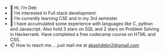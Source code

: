 - 👋 Hi, I’m Deb
- 👀 I’m interested in Full stack development.
- 🌱 I’m currently learning CSE and in my 3rd semester
- 💞️ I have accumulated some experience with languages like C, python and Javascript. Also hold 3 stars on SQL and 2 stars on Problem Solving in Hackerrank. Have completed a free codecamp course on HTML and CSS.
- 📫 How to reach me.....just mail me at akashdebn2@gmail.com

<!---
iDream2/iDream2 is a ✨ special ✨ repository because its `README.md` (this file) appears on your GitHub profile.
You can click the Preview link to take a look at your changes.
--->
